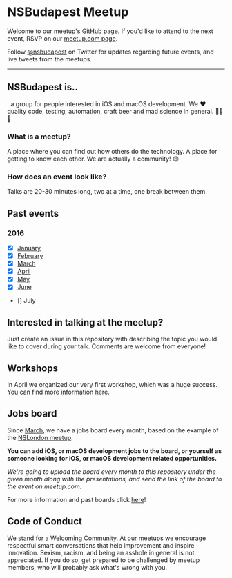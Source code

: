 # NSBudapest Meetup

Welcome to our meetup's GitHub page. If you'd like to attend to the next event, RSVP on our [meetup.com page](http://www.meetup.com/NSBudapest/).

Follow [@nsbudapest](https://twitter.com/nsbudapest) on Twitter for updates regarding future events, and live tweets from the meetups.

----------

## NSBudapest is..

..a group for people interested in iOS and macOS development. We :heart: quality code, testing, automation, craft beer and mad science in general. :rocket::rocket::rocket:

### What is a meetup?

A place where you can find out how others do the technology. A place for getting to know each other. We are actually a community! :blush:

### How does an event look like?

Talks are 20-30 minutes long, two at a time, one break between them.

## Past events

### 2016

- [x] [January](https://github.com/NSBudapest/NSBudapestMeetup/blob/master/Presentations/January/January.md) 
- [x] [February](https://github.com/NSBudapest/NSBudapestMeetup/blob/master/Presentations/February/February.md)
- [x] [March](https://github.com/NSBudapest/NSBudapestMeetup/blob/master/Presentations/March/March.md)
- [x] [April](https://github.com/NSBudapest/NSBudapestMeetup/blob/master/Presentations/April/April.md)
- [x] [May](https://github.com/NSBudapest/NSBudapestMeetup/blob/master/Presentations/May/May.md)
- [x] [June](https://github.com/NSBudapest/NSBudapestMeetup/blob/master/Presentations/June/June.md)
- [] July

## Interested in talking at the meetup?

Just create an issue in this repository with describing the topic you would like to cover during your talk. Comments are welcome from everyone!

## Workshops

In April we organized our very first workshop, which was a huge success. You can find more information [here](https://github.com/NSBudapest/NSBudapestMeetup/blob/master/Workshops/UITesting/UITesting.md).

## Jobs board

Since [March](https://github.com/NSBudapest/NSBudapestMeetup/blob/master/Jobs/2016/March.md), we have a jobs board every month, based on the example of the [NSLondon meetup](http://www.meetup.com/NSLondon/).

**You can add iOS, or macOS development jobs to the board, or yourself as someone looking for iOS, or macOS development related opportunities.**

*We're going to upload the board every month to this repository under the given month along with the presentations, and send the link of the board to the event on meetup.com.*

For more information and past boards click [here](https://github.com/NSBudapest/NSBudapestMeetup/blob/master/Jobs/Jobs.md)!

## Code of Conduct

We stand for a Welcoming Community. At our meetups we encourage respectful smart conversations that help improvement and inspire innovation. Sexism, racism, and being an asshole in general is not appreciated. If you do so, get prepared to be challenged by meetup members, who will probably ask what's wrong with you.